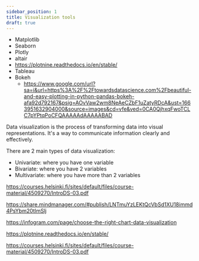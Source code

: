 ```yaml
---
sidebar_position: 1
title: Visualization tools
draft: true
---
```

- Matplotlib
- Seaborn
- Plotly
- altair
- https://plotnine.readthedocs.io/en/stable/
- Tableau
- Bokeh
  - https://www.google.com/url?sa=i&url=https%3A%2F%2Ftowardsdatascience.com%2Fbeautiful-and-easy-plotting-in-python-pandas-bokeh-afa92d792167&psig=AOvVaw2wm8NeAeCZbF1uZatyRDcA&ust=1663951632904000&source=images&cd=vfe&ved=0CA0QjhxqFwoTCLC7pYPtqPoCFQAAAAAdAAAAABAD


Data visualization is the process of transforming data into visual representations. It's a way to communicate information clearly and effectively.

There are 2 main types of data visualization:
- Univariate: where you have one variable
- Bivariate: where you have 2 variables
- Multivariate: where you have more than 2 variables


https://courses.helsinki.fi/sites/default/files/course-material/4509270/IntroDS-03.pdf

https://share.mindmanager.com/#publish/LNTmuYzLEKtQcVbSd1XU18immd4PsYbm20tlmSlj

https://infogram.com/page/choose-the-right-chart-data-visualization

https://plotnine.readthedocs.io/en/stable/

https://courses.helsinki.fi/sites/default/files/course-material/4509270/IntroDS-03.pdf